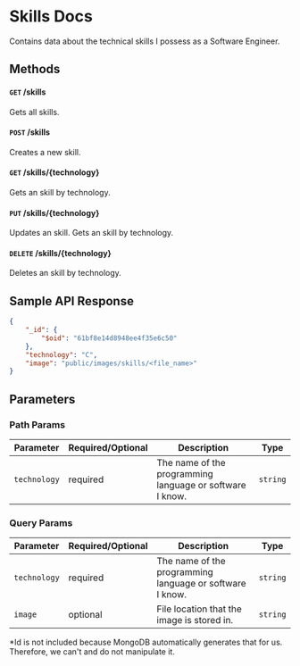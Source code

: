 # Skills Docs

Contains data about the technical skills I possess as a Software Engineer.

## Methods

#### `GET` /skills

Gets all skills.

#### `POST` /skills

Creates a new skill.

#### `GET` /skills/{technology}

Gets an skill by technology.

#### `PUT` /skills/{technology}

Updates an skill. Gets an skill by technology.

#### `DELETE` /skills/{technology}

Deletes an skill by technology.

## Sample API Response

```json
{
    "_id": {
        "$oid": "61bf8e14d8948ee4f35e6c50"
    },
    "technology": "C",
    "image": "public/images/skills/<file_name>"
}
```

## Parameters

### Path Params

Parameter | Required/Optional | Description | Type
------ | -------- | -------- | -------- 
`technology` | required | The name of the programming language or software I know. | `string`

### Query Params

Parameter | Required/Optional | Description | Type
------ | -------- | -------- | -------- 
`technology` | required | The name of the programming language or software I know. | `string`
`image` | optional | File location that the image is stored in. | `string`

*Id is not included because MongoDB automatically generates that for us. Therefore, we can't and do not manipulate it.

